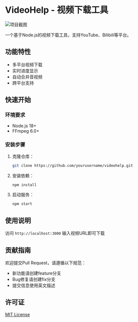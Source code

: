 # VideoHelp - 视频下载工具

![项目截图](public/images/screenshot.png)

一个基于Node.js的视频下载工具，支持YouTube、Bilibili等平台。

## 功能特性
- 多平台视频下载
- 实时进度显示
- 自动合并音视频
- 跨平台支持

## 快速开始

### 环境要求
- Node.js 18+
- FFmpeg 6.0+

### 安装步骤
1. 克隆仓库：
   ```bash
   git clone https://github.com/yourusername/videohelp.git
   ```
2. 安装依赖：
   ```bash
   npm install
   ```
3. 启动服务：
   ```bash
   npm start
   ```

## 使用说明
访问 `http://localhost:3000` 输入视频URL即可下载

## 贡献指南
欢迎提交Pull Request，请遵循以下规范：
- 新功能请创建feature分支
- Bug修复请创建fix分支
- 提交信息使用英文描述

## 许可证
[MIT License](LICENSE) 